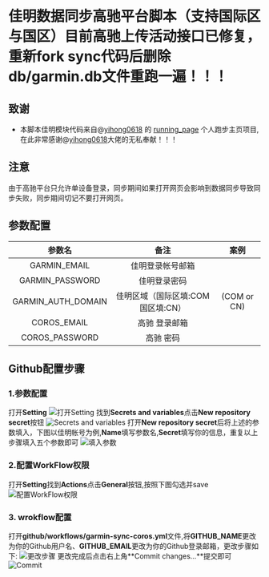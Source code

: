 # 佳明数据同步高驰平台脚本（支持国际区与国区）目前高驰上传活动接口已修复，重新fork sync代码后删除db/garmin.db文件重跑一遍！！！
## 致谢
- 本脚本佳明模块代码来自@[yihong0618](https://github.com/yihong0618) 的 [running_page](https://github.com/yihong0618/running_page) 个人跑步主页项目,在此非常感谢@[yihong0618](https://github.com/yihong0618)大佬的无私奉献！！！

## 注意
由于高驰平台只允许单设备登录，同步期间如果打开网页会影响到数据同步导致同步失败，同步期间切记不要打开网页。

## 参数配置
|       参数名       |                备注                |    案例     |
| :----------------: | :--------------------------------: | :---------: |
|    GARMIN_EMAIL    |          佳明登录帐号邮箱          |             |
|  GARMIN_PASSWORD   |            佳明登录密码            |             |
| GARMIN_AUTH_DOMAIN | 佳明区域（国际区填:COM 国区填:CN） | (COM or CN) |
|    COROS_EMAIL     |           高驰 登录邮箱           |             |
|   COROS_PASSWORD   |             高驰 密码             |             |

## Github配置步骤
### 1.参数配置
打开**Setting**
![打开Setting](doc/3451692931372_.pic.jpg)
找到**Secrets and variables**点击**New repository secret**按钮
![Secrets and variables](/doc/3461692931472_.pic.jpg)
打开**New repository secret**后将上述的参数填入，下图以佳明帐号为例,**Name**填写参数名,**Secret**填写你的信息，重复以上步骤填入五个参数即可
![填入参数](doc/3471692931624_.pic.jpg)

### 2.配置WorkFlow权限
打开**Setting**找到**Actions**点击**General**按钮,按照下图勾选并save
![配置WorkFlow权限](doc/3481692931856_.pic.jpg)

### 3. wrokflow配置
打开**github/workflows/garmin-sync-coros.yml**文件,将**GITHUB_NAME**更改为你的Github用户名、**GITHUB_EMAIL**更改为你的Github登录邮箱，更改步骤如下:
![更改步骤](doc/3491692932110_.pic.jpg)
更改完成后点击右上角**Commit changes...**提交即可
![Commit](doc/3501692932345_.pic.jpg)
